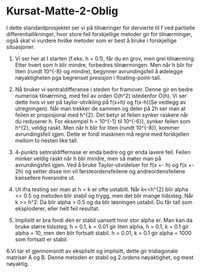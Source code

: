 # Kursat-Matte-2-Oblig
I dette standardprosjektet ser vi på tilnæringer for dervierte til f ved partielle differentiallikninger, hvor store feil forskjellige metoder gir for tilnærminger, også skal vi vurdere hvilke metoder som er best å bruke i forskjellige situasjoner. 

1. Vi ser her at I starten (f.eks. h = 0.1), får du en grov, men grei tilnærming. Etter hvert som h blir mindre, forbedres tilnærmingen.
Men når h blir for liten (rundt 10^{-8} og mindre), begynner avrundingsfeil å ødelegge nøyaktigheten pga begrenset presisjon i floating-point-tall. 

2. Nå bruker vi sentraldifferanse i steden for framover. Denne gir en bedre numerisk tilnærming, med feil av orden O(h^2) istedenfor O(h). Vi ser dette hvis vi ser på taylor-utvikling på f(x+h) og f(x-h)(Se vedlegg av utregningen). Når man trekker de sammen og deler på 2h ser man at feilen er proposjonal med h^{2}. Det betyr at feilen synker raskere når du reduserer h. For eksempel h = 10^{-1} til 10^{-6}), synker feilen som h^{2}, veldig raskt. Men når h blir for liten (rundt 10^{-8}), kommer avrundingsfeil igjen. Dette er fordi maskinen må regne med forskjellen mellom to nesten like tall.

3. 4-punkts setnraldiffernase er enda bedre og gir enda lavere feil. Feilen minker veldig raskt når h blir mindre, men så møter man på avrundingsfeil igjen. Ved å bruke Taylor-utvidelser for f(x +- h) og f(x +- 2h) og setter disse inn vil førsteordensfeilene og andreordensfeilene kansellere hverandre ut. 

4. Ut ifra testing ser man at h = k er ofte ustabilt. Når k<<h^{2} blir alpha << 0.5 og metoden blir stabil og trygg, men det blir mange tidssteg.
    Når k >> h^2: Da blir alpha > 0.5 og da blir løsningen ustabil. Du får tall som eksploderer, eller helt feil resultat.

5. Implisitt er bra fordi den er stabil uansett hvor stor alpha er. Man kan da bruke større tidssteg. h = 0.1, k = 0.01 gir liten alpha, h = 0.1, k = 0.1 gir alpha = 10, men den blir fortsatt stabil. h = 0.01, k = 0.1  gir alpha = 1000 som fortsatt er stabil.

6.Vi tar et gjennomsnitt av eksplisitt og implisitt, dette gir tridiagonale matriser A og B. Denne metoden er stabil og 2.ordens nøyaktighet, og mest nøyaktig.
